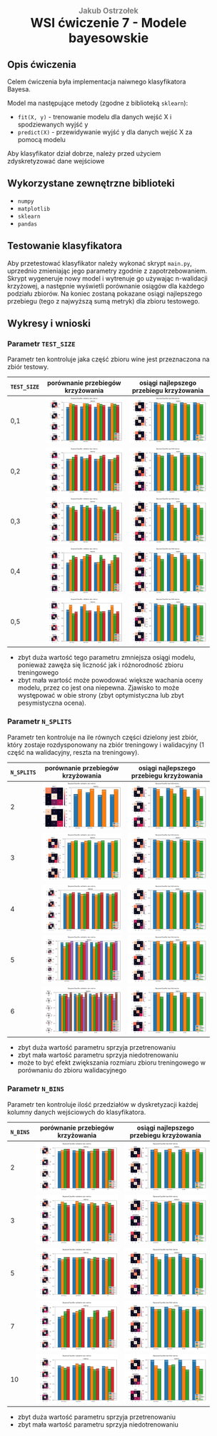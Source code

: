 <div style="padding: 2% 5%;">

<h1 style="text-align: center;">
<div style="color:grey; font-size: 0.6em;">Jakub Ostrzołek</div>
<div>WSI ćwiczenie 7 - Modele bayesowskie</div>
</h1>

## Opis ćwiczenia
Celem ćwiczenia była implementacja naiwnego klasyfikatora Bayesa.

Model ma następujące metody (zgodne z biblioteką `sklearn`):
* `fit(X, y)` - trenowanie modelu dla danych wejść X i spodziewanych wyjść y
* `predict(X)` - przewidywanie wyjść y dla danych wejść X za pomocą modelu

Aby klasyfikator dział dobrze, należy przed użyciem zdyskretyzować dane wejściowe

## Wykorzystane zewnętrzne biblioteki
* `numpy`
* `matplotlib`
* `sklearn`
* `pandas`

## Testowanie klasyfikatora
Aby przetestować klasyfikator należy wykonać skrypt `main.py`, uprzednio zmieniając jego parametry zgodnie z zapotrzebowaniem.  
Skrypt wygeneruje nowy model i wytrenuje go używając n-walidacji krzyżowej, a następnie wyświetli porównanie osiągów dla każdego podziału zbiorów. Na koniec zostaną pokazane osiągi najlepszego przebiegu (tego z najwyższą sumą metryk) dla zbioru testowego.

## Wykresy i wnioski

### Parametr `TEST_SIZE`
Parametr ten kontroluje jaka część zbioru wine jest przeznaczona na zbiór testowy.

`TEST_SIZE` | porównanie przebiegów krzyżowania | osiągi najlepszego przebiegu krzyżowania
-|-|-
0,1 | ![wykres](plots/test-size/val-0,10.png) | ![wykres](plots/test-size/test-0,10.png)
0,2 | ![wykres](plots/test-size/val-0,20.png) | ![wykres](plots/test-size/test-0,20.png)
0,3 | ![wykres](plots/test-size/val-0,30.png) | ![wykres](plots/test-size/test-0,30.png)
0,4 | ![wykres](plots/test-size/val-0,40.png) | ![wykres](plots/test-size/test-0,40.png)
0,5 | ![wykres](plots/test-size/val-0,50.png) | ![wykres](plots/test-size/test-0,50.png)

* zbyt duża wartość tego parametru zmniejsza osiągi modelu, ponieważ zawęża się liczność jak i różnorodność zbioru treningowego
* zbyt mała wartość może powodować większe wachania oceny modelu, przez co jest ona niepewna. Zjawisko to może występować w obie strony (zbyt optymistyczna lub zbyt pesymistyczna ocena). 

### Parametr `N_SPLITS`
Parametr ten kontroluje na ile równych części dzielony jest zbiór, który zostaje rozdysponowany na zbiór treningowy i walidacyjny (1 część na walidacyjny, reszta na treningowy).

`N_SPLITS` | porównanie przebiegów krzyżowania | osiągi najlepszego przebiegu krzyżowania
-|-|-
2 | ![wykres](plots/n-splits/val-2.png) | ![wykres](plots/n-splits/test-2.png)
3 | ![wykres](plots/n-splits/val-3.png) | ![wykres](plots/n-splits/test-3.png)
4 | ![wykres](plots/n-splits/val-4.png) | ![wykres](plots/n-splits/test-4.png)
5 | ![wykres](plots/n-splits/val-5.png) | ![wykres](plots/n-splits/test-5.png)
6 | ![wykres](plots/n-splits/val-6.png) | ![wykres](plots/n-splits/test-6.png)

* zbyt duża wartość parametru sprzyja przetrenowaniu
* zbyt mała wartość parametru sprzyja niedotrenowaniu
* może to być efekt zwiększania rozmiaru zbioru treningowego w porównaniu do zbioru walidacyjnego

### Parametr `N_BINS`
Parametr ten kontroluje ilość przedziałów w dyskretyzacji każdej kolumny danych wejściowych do klasyfikatora.

`N_BINS` | porównanie przebiegów krzyżowania | osiągi najlepszego przebiegu krzyżowania
-|-|-
2 | ![wykres](plots/n-bins/val-2.png) | ![wykres](plots/n-bins/test-2.png)
3 | ![wykres](plots/n-bins/val-3.png) | ![wykres](plots/n-bins/test-3.png)
5 | ![wykres](plots/n-bins/val-5.png) | ![wykres](plots/n-bins/test-5.png)
7 | ![wykres](plots/n-bins/val-7.png) | ![wykres](plots/n-bins/test-7.png)
10 | ![wykres](plots/n-bins/val-10.png) | ![wykres](plots/n-bins/test-10.png)

* zbyt duża wartość parametru sprzyja przetrenowaniu
* zbyt mała wartość parametru sprzyja niedotrenowaniu


</div>